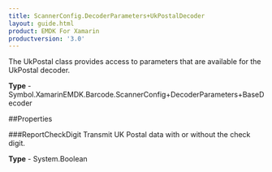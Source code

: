 ```yaml
---
title: ScannerConfig.DecoderParameters+UkPostalDecoder
layout: guide.html
product: EMDK For Xamarin 
productversion: '3.0' 
---
```

The UkPostal class provides access to parameters that are available for the UkPostal decoder.

**Type** - Symbol.XamarinEMDK.Barcode.ScannerConfig+DecoderParameters+BaseDecoder

##Properties

###ReportCheckDigit
Transmit UK Postal data with or without the check digit.

**Type** - System.Boolean

